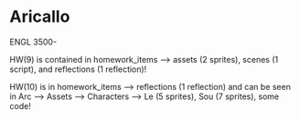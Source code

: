 # Aricallo
 
ENGL 3500- 

HW(9) is contained in homework_items --> assets (2 sprites), scenes (1 script), and reflections (1 reflection)!

HW(10) is in homework_items --> reflections (1 reflection) and can be seen in Arc --> Assets --> Characters --> Le (5 sprites), Sou (7 sprites), some code!
